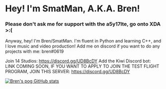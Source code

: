 # Hey! I'm SmatMan, A.K.A. Bren!
### Please don't ask me for support with the a5y17lte, go onto XDA >:(

Anyway, hey! I'm Bren/SmatMan. I'm fluent in Python and learning C++, and I love music and video production! 
Add me on discord if you want to do any projects with me: bren#0619

Join 14 Studios: https://discord.gg/UD8BcDY
Add the Kiwi Discord bot: LINK COMING SOON, IF YOU WANT TO APPLY TO JOIN THE TEST FLIGHT PROGRAM, JOIN THIS SERVER: https://discord.gg/UD8BcDY

[![Bren's pog GitHub stats](https://github-readme-stats.vercel.app/api?username=smatman)](https://www.youtube.com/watch?v=dQw4w9WgXcQ)

